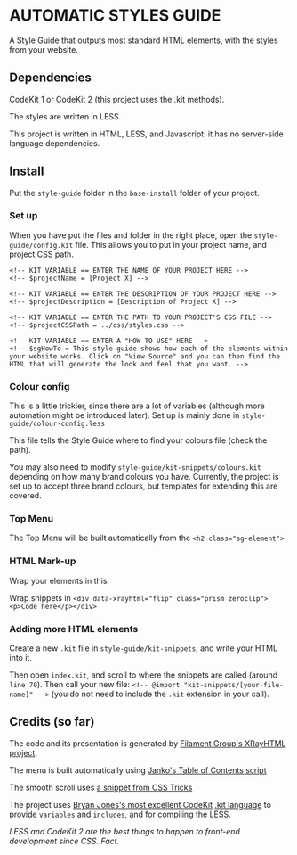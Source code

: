 AUTOMATIC STYLES GUIDE
======================

A Style Guide that outputs most standard HTML elements, with the styles from your website.

## Dependencies

CodeKit 1 or CodeKit 2 (this project uses the .kit methods).

The styles are written in LESS.

This project is written in HTML, LESS, and Javascript: it has no server-side language dependencies.

## Install

Put the ```style-guide``` folder in the ```base-install``` folder of your project.
    
### Set up

When you have put the files and folder in the right place, open the ```style-guide/config.kit``` file. This allows you to put in your project name, and project CSS path.

```
<!-- KIT VARIABLE == ENTER THE NAME OF YOUR PROJECT HERE -->
<!-- $projectName = [Project X] -->

<!-- KIT VARIABLE == ENTER THE DESCRIPTION OF YOUR PROJECT HERE -->
<!-- $projectDescription = [Description of Project X] -->

<!-- KIT VARIABLE == ENTER THE PATH TO YOUR PROJECT'S CSS FILE -->
<!-- $projectCSSPath = ../css/styles.css -->

<!-- KIT VARIABLE == ENTER A "HOW TO USE" HERE -->
<!-- $sgHowTo = This style guide shows how each of the elements within your website works. Click on "View Source" and you can then find the HTML that will generate the look and feel that you want. -->

```

### Colour config

This is a little trickier, since there are a lot of variables (although more automation might be introduced later). Set up is mainly done in ```style-guide/colour-config.less```

This file tells the Style Guide where to find your colours file (check the path).

You may also need to modify ```style-guide/kit-snippets/colours.kit``` depending on how many brand colours you have. Currently, the project is set up to accept three brand colours, but templates for extending this are covered.

### Top Menu

The Top Menu will be built automatically from the ```<h2 class="sg-element">```

### HTML Mark-up

Wrap your elements in this:

Wrap snippets in ```<div data-xrayhtml="flip" class="prism zeroclip"><p>Code here</p></div>```

### Adding more HTML elements

Create a new ```.kit``` file in ```style-guide/kit-snippets```, and write your HTML into it.

Then open ```index.kit```, and scroll to where the snippets are called (around ```line 70```). Then call your new file: ```<!-- @import "kit-snippets/[your-file-name]" -->``` (you do not need to include the ```.kit``` extension in your call).

## Credits (so far)

The code and its presentation is generated by [Filament Group's XRayHTML project](https://github.com/filamentgroup/X-rayHTML).

The menu is built automatically using [Janko's Table of Contents script](http://www.jankoatwarpspeed.com/automatically-generate-table-of-contents-using-jquery/)

The smooth scroll uses [a snippet from CSS Tricks](http://css-tricks.com/snippets/jquery/smooth-scrolling/)

The project uses [Bryan Jones's most excellent CodeKit](http://incident57.com/codekit/index.html) [.kit language](http://incident57.com/codekit/help.html#kit) to provide ```variables``` and ```includes```, and for compiling the [LESS](http://lesscss.org).

*LESS and CodeKit 2 are the best things to happen to front-end development since CSS. Fact.*





